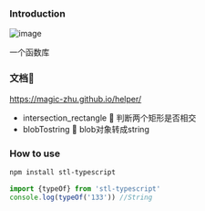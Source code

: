### Introduction

![image](https://img.shields.io/badge/Version-0.0.1-green.svg)

一个函数库

### 文档📖

https://magic-zhu.github.io/helper/

- intersection_rectangle 🫱 判断两个矩形是否相交
- blobTostring 🫱 blob对象转成string

### How to use

```bash
npm install stl-typescript
```

```ts
import {typeOf} from 'stl-typescript'
console.log(typeOf('133')) //String
```